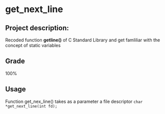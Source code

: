 # get_next_line

## Project description:
Recoded function **getline()** of C Standard Library and get famliliar with the concept of static variables

## Grade
100%

## Usage

Function get_nex_line() takes as a parameter a file descriptor ```char *get_next_line(int fd);```
